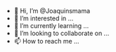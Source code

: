 - 👋 Hi, I’m @Joaquinsmama
- 👀 I’m interested in ...
- 🌱 I’m currently learning ...
- 💞️ I’m looking to collaborate on ...
- 📫 How to reach me ...

<!---
Joaquinsmama/Joaquinsmama is a ✨ special ✨ repository because its `README.md` (this file) appears on your GitHub profile.
You can click the Preview link to take a look at your changes.
--->
